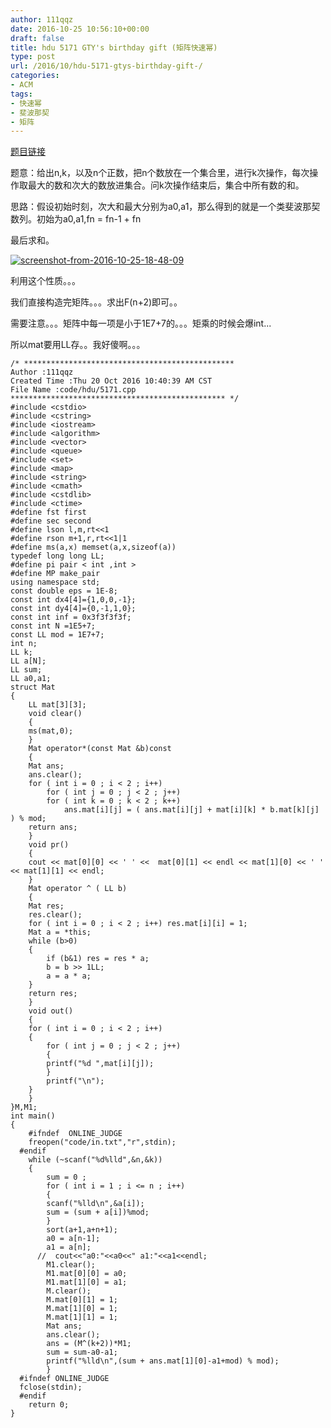 ```yaml
---
author: 111qqz
date: 2016-10-25 10:56:10+00:00
draft: false
title: hdu 5171 GTY's birthday gift (矩阵快速幂)
type: post
url: /2016/10/hdu-5171-gtys-birthday-gift-/
categories:
- ACM
tags:
- 快速幂
- 斐波那契
- 矩阵
---
```


[题目链接](http://acm.hdu.edu.cn/showproblem.php?pid=5171)

题意：给出n,k，以及n个正数，把n个数放在一个集合里，进行k次操作，每次操作取最大的数和次大的数放进集合。问k次操作结束后，集合中所有数的和。

思路：假设初始时刻，次大和最大分别为a0,a1，那么得到的就是一个类斐波那契数列。初始为a0,a1,fn = fn-1 + fn

最后求和。



[![screenshot-from-2016-10-25-18-48-09](https://111qqz.com/wordpress/wp-content/uploads/2016/10/Screenshot-from-2016-10-25-18-48-09.png)
](https://111qqz.com/wordpress/wp-content/uploads/2016/10/Screenshot-from-2016-10-25-18-48-09.png)

利用这个性质。。。

我们直接构造完矩阵。。。求出F(n+2)即可。。

需要注意。。。矩阵中每一项是小于1E7+7的。。。矩乘的时候会爆int...

所以mat要用LL存。。我好傻啊。。。

    
    /* ***********************************************
    Author :111qqz
    Created Time :Thu 20 Oct 2016 10:40:39 AM CST
    File Name :code/hdu/5171.cpp
    ************************************************ */
    #include <cstdio>
    #include <cstring>
    #include <iostream>
    #include <algorithm>
    #include <vector>
    #include <queue>
    #include <set>
    #include <map>
    #include <string>
    #include <cmath>
    #include <cstdlib>
    #include <ctime>
    #define fst first
    #define sec second
    #define lson l,m,rt<<1
    #define rson m+1,r,rt<<1|1
    #define ms(a,x) memset(a,x,sizeof(a))
    typedef long long LL;
    #define pi pair < int ,int >
    #define MP make_pair
    using namespace std;
    const double eps = 1E-8;
    const int dx4[4]={1,0,0,-1};
    const int dy4[4]={0,-1,1,0};
    const int inf = 0x3f3f3f3f;
    const int N =1E5+7;
    const LL mod = 1E7+7;
    int n;
    LL k;
    LL a[N];
    LL sum;
    LL a0,a1;
    struct Mat
    {
        LL mat[3][3];
        void clear()
        {
    	ms(mat,0);
        }
        Mat operator*(const Mat &b)const
        {
    	Mat ans;
    	ans.clear();
    	for ( int i = 0 ; i < 2 ; i++)
    	    for ( int j = 0 ; j < 2 ; j++)
    		for ( int k = 0 ; k < 2 ; k++)
    		    ans.mat[i][j] = ( ans.mat[i][j] + mat[i][k] * b.mat[k][j] ) % mod;
    	return ans;
        }
        void pr()
        {
    	cout << mat[0][0] << ' ' <<  mat[0][1] << endl << mat[1][0] << ' ' << mat[1][1] << endl;
        }
        Mat operator ^ ( LL b)
        {
    	Mat res;
    	res.clear();
    	for ( int i = 0 ; i < 2 ; i++) res.mat[i][i] = 1;
    	Mat a = *this;
    	while (b>0)
    	{
    	    if (b&1) res = res * a;
    	    b = b >> 1LL;
    	    a = a * a;
    	}
    	return res;
        }
        void out()
        {
    	for ( int i = 0 ; i < 2 ; i++)
    	{
    	    for ( int j = 0 ; j < 2 ; j++)
    	    {
    		printf("%d ",mat[i][j]);
    	    }
    		printf("\n");
    	}
        }
    }M,M1;
    int main()
    {
    	#ifndef  ONLINE_JUDGE 
    	freopen("code/in.txt","r",stdin);
      #endif
    	while (~scanf("%d%lld",&n,&k))
    	{
    	    sum = 0 ;
    	    for ( int i = 1 ; i <= n ; i++)
    	    {
    		scanf("%lld\n",&a[i]);
    		sum = (sum + a[i])%mod;
    	    }
    	    sort(a+1,a+n+1);
    	    a0 = a[n-1];
    	    a1 = a[n];
    	  //  cout<<"a0:"<<a0<<" a1:"<<a1<<endl;
    	    M1.clear();
    	    M1.mat[0][0] = a0;
    	    M1.mat[1][0] = a1;
    	    M.clear();
    	    M.mat[0][1] = 1;
    	    M.mat[1][0] = 1;
    	    M.mat[1][1] = 1;
    	    Mat ans;
    	    ans.clear();
    	    ans = (M^(k+2))*M1;
    	    sum = sum-a0-a1;
    	    printf("%lld\n",(sum + ans.mat[1][0]-a1+mod) % mod);
        	}
      #ifndef ONLINE_JUDGE  
      fclose(stdin);
      #endif
        return 0;
    }
    





